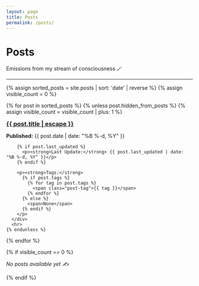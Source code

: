 ```yaml
---
layout: page
title: Posts
permalink: /posts/
---
```


# Posts

Emissions from my stream of consciousness 🪄

<div class="post-list">
  <hr>
  {% assign sorted_posts = site.posts | sort: 'date' | reverse %}
  {% assign visible_count = 0 %}
  
  {% for post in sorted_posts %}
    {% unless post.hidden_from_posts %}
      {% assign visible_count = visible_count | plus: 1 %}
      <div class="post-item">
        <h3 style="margin-bottom: 0px; margin-top: 0px;">
          <a class="post-link" href="{{ post.url | relative_url }}">{{ post.title | escape }}</a>
        </h3>
        <p><strong>Published:</strong> {{ post.date | date: "%B %-d, %Y" }}</p>
        
        {% if post.last_updated %}
          <p><strong>Last Update:</strong> {{ post.last_updated | date: "%B %-d, %Y" }}</p>
        {% endif %}
        
        <p><strong>Tags:</strong> 
          {% if post.tags %}
            {% for tag in post.tags %}
              <span class="post-tag">{{ tag }}</span>
            {% endfor %}
          {% else %}
            <span>None</span>
          {% endif %}
        </p>
      </div>
      <hr>
    {% endunless %}
  {% endfor %}
  
  {% if visible_count == 0 %}
    <p><em>No posts available yet ✍️</em></p>
  {% endif %}
</div>
